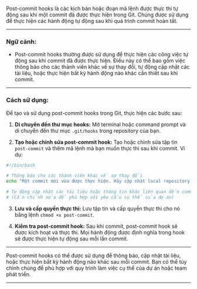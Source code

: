 Post-commit hooks là các kịch bản hoặc đoạn mã lệnh được thực thi tự động sau khi một commit đã được thực hiện trong Git. Chúng được sử dụng để thực hiện các hành động tự động sau khi quá trình commit hoàn tất.

---

### Ngữ cảnh:

- Post-commit hooks thường được sử dụng để thực hiện các công việc tự động sau khi commit đã được thực hiện. Điều này có thể bao gồm việc thông báo cho các thành viên khác về sự thay đổi, tự động cập nhật các tài liệu, hoặc thực hiện bất kỳ hành động nào khác cần thiết sau khi commit.

---

### Cách sử dụng:

Để tạo và sử dụng post-commit hooks trong Git, thực hiện các bước sau:

1. **Di chuyển đến thư mục hooks:** Mở terminal hoặc command prompt và di chuyển đến thư mục `.git/hooks` trong repository của bạn.

2. **Tạo hoặc chỉnh sửa post-commit hook:** Tạo hoặc chỉnh sửa tập tin `post-commit` và thêm mã lệnh mà bạn muốn thực thi sau khi commit. Ví dụ:

```bash
#!/bin/bash

# Thông báo cho các thành viên khác về sự thay đổi
echo "Một commit mới vừa được thực hiện. Hãy cập nhật local repository của bạn."

# Tự động cập nhật các tài liệu hoặc thông tin khác liên quan đến commit
# (Cần chỉnh sửa để phù hợp với yêu cầu cụ thể của dự án)
```

3. **Lưu và cấp quyền thực thi:** Lưu tập tin và cấp quyền thực thi cho nó bằng lệnh `chmod +x post-commit`.

4. **Kiểm tra post-commit hook:** Sau khi commit, post-commit hook sẽ được kích hoạt và thực thi. Mọi hành động được định nghĩa trong hook sẽ được thực hiện tự động sau mỗi lần commit.

---

Post-commit hooks có thể được sử dụng để thông báo, cập nhật tài liệu, hoặc thực hiện bất kỳ hành động nào khác sau mỗi commit. Bạn có thể tùy chỉnh chúng để phù hợp với quy trình làm việc cụ thể của dự án hoặc team phát triển.

---
